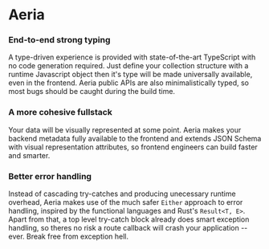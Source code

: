 # Aeria

### End-to-end strong typing

A type-driven experience is provided with state-of-the-art TypeScript with no code generation required. Just define your collection structure with a runtime Javascript object then it's type will be made universally available, even in the frontend. Aeria public APIs are also minimalistically typed, so most bugs should be caught during the build time.

### A more cohesive fullstack

Your data will be visually represented at some point. Aeria makes your backend metadata fully available to the frontend and extends JSON Schema with visual representation attributes, so frontend engineers can build faster and smarter.

### Better error handling

Instead of cascading try-catches and producing unecessary runtime overhead, Aeria makes use of the much safer `Either` approach to error handling, inspired by the functional languages and Rust's `Result<T, E>`. Apart from that, a top level try-catch block already does smart exception handling, so theres no risk a route callback will crash your application -- ever. Break free from exception hell.

